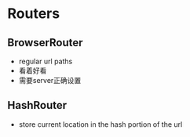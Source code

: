 # Routers



## BrowserRouter

- regular url paths
- 看着好看
- 需要server正确设置

## HashRouter

- store current location in the hash portion of the url